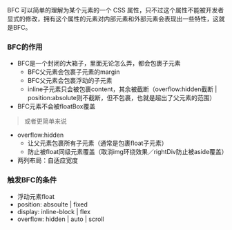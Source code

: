 BFC 可以简单的理解为某个元素的一个 CSS 属性，只不过这个属性不能被开发者显式的修改，拥有这个属性的元素对内部元素和外部元素会表现出一些特性，这就是BFC。



### BFC的作用
* BFC是一个封闭的大箱子，里面无论怎么弄，都会包裹子元素
  * BFC父元素会包裹子元素的margin
  * BFC父元素会包裹浮动的子元素
  * inline子元素只会被包裹content，其余被截断（overflow:hidden截断 | position:absolute则不截断，但不包裹，也就是超出了父元素的范围）
* BFC元素不会被floatBox覆盖

> 或者更简单来说
* overflow:hidden
  * 让父元素包裹所有子元素（通常是包裹float子元素）
  * 防止被float同级元素覆盖（取消img环绕效果／rightDiv防止被aside覆盖）
* 两列布局：自适应宽度



### 触发BFC的条件
* 浮动元素float
* position: absoulte | fixed
* display: inline-block | flex
* overflow: hidden | auto | scroll
